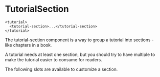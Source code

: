 # TutorialSection

```
<tutorial>
  <tutorial-section>...</tutorial-section>
</tutorial>
```

The tutorial-section component is a way to group a tutorial into sections - like chapters in a book.

A tutorial needs at least one section, but you should try to have multiple to make the tutorial easier to consume for readers.

The following slots are available to customize a section.
